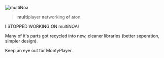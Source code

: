 ![multiNoa](https://user-images.githubusercontent.com/38633608/145415538-b8cf07df-0c24-4fd3-8136-1d2e0324a548.png "multiNoa Logo")
> **multi**player **n**etworking **o**f **a**ton

I STOPPED WORKING ON multiNOA! 

Many of it's parts got recycled into new, cleaner libraries (better seperation, simpler design).

Keep an eye out for MontyPlayer.
